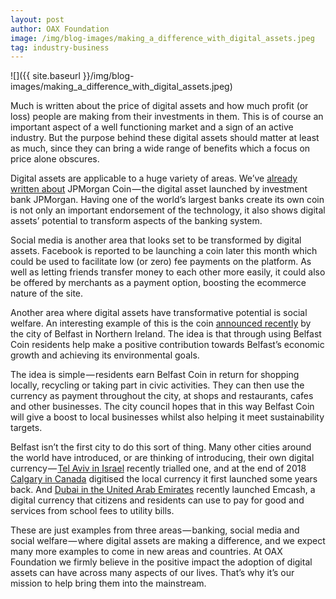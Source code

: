 ```yaml
---
layout: post
author: OAX Foundation
image: /img/blog-images/making_a_difference_with_digital_assets.jpeg
tag: industry-business
---
```


![]({{ site.baseurl }}/img/blog-images/making_a_difference_with_digital_assets.jpeg)

Much is written about the price of digital assets and how much profit (or loss) people are making from their investments in them. This is of course an important aspect of a well functioning market and a sign of an active industry. But the purpose behind these digital assets should matter at least as much, since they can bring a wide range of benefits which a focus on price alone obscures.

Digital assets are applicable to a huge variety of areas. We’ve [already written about](https://medium.com/@OAX_Foundation/quick-views-from-oax-foundation-experts-our-take-on-the-jpm-coin-4c1007be859b) JPMorgan Coin — the digital asset launched by investment bank JPMorgan. Having one of the world’s largest banks create its own coin is not only an important endorsement of the technology, it also shows digital assets’ potential to transform aspects of the banking system.

Social media is another area that looks set to be transformed by digital assets. Facebook is reported to be launching a coin later this month which could be used to facilitate low (or zero) fee payments on the platform. As well as letting friends transfer money to each other more easily, it could also be offered by merchants as a payment option, boosting the ecommerce nature of the site.

Another area where digital assets have transformative potential is social welfare. An interesting example of this is the coin [announced recently](https://www.belfastcity.gov.uk/News/News-105961.aspx) by the city of Belfast in Northern Ireland. The idea is that through using Belfast Coin residents help make a positive contribution towards Belfast’s economic growth and achieving its environmental goals.

The idea is simple — residents earn Belfast Coin in return for shopping locally, recycling or taking part in civic activities. They can then use the currency as payment throughout the city, at shops and restaurants, cafes and other businesses. The city council hopes that in this way Belfast Coin will give a boost to local businesses whilst also helping it meet sustainability targets.

Belfast isn’t the first city to do this sort of thing. Many other cities around the world have introduced, or are thinking of introducing, their own digital currency — [Tel Aviv in Israel](https://www.smartcitiesworld.net/governance/governance/tel-aviv-launches-digital-city-currency-pilot) recently trialled one, and at the end of 2018 [Calgary in Canada](http://www.calgarydollars.ca/) digitised the local currency it first launched some years back. And [Dubai in the United Arab Emirates](https://www.prnewswire.com/news-releases/dubai-to-offer-digital-payments-on-pundi-x-technology-300726736.html) recently launched Emcash, a digital currency that citizens and residents can use to pay for good and services from school fees to utility bills.

These are just examples from three areas — banking, social media and social welfare — where digital assets are making a difference, and we expect many more examples to come in new areas and countries. At OAX Foundation we firmly believe in the positive impact the adoption of digital assets can have across many aspects of our lives. That’s why it’s our mission to help bring them into the mainstream.